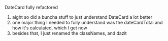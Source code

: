 DateCard fully refactored
1. aight so did a buncha stuff to just understand DateCard a lot better
2. one major thing I needed to fully understand was the dateCardTotal and how it's calculated, which I get now
3. besides that, I just renamed the classNames, and dazit